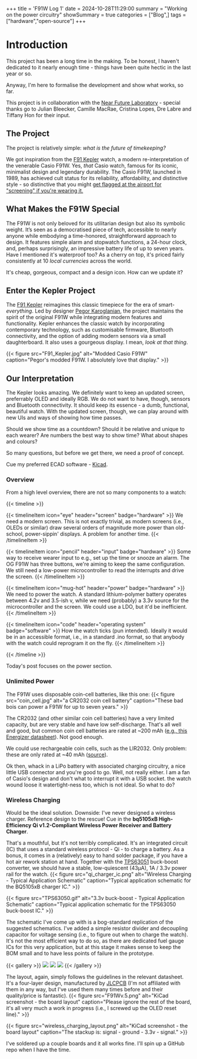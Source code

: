 +++
title = 'F91W Log 1'
date = 2024-10-28T11:29:00
summary = "Working on the power circuitry"
showSummary = true
categories = ["Blog",]
tags = ["hardware","open-source"]
+++
# Introduction
This project has been a long time in the making. To be honest, I haven't dedicated to it nearly enough time - things have been quite hectic in the last year or so.

Anyway, I'm here to formalise the development and show what works, so far.

This project is in collaboration with the [Near Future Laboratory](https://nearfuturelaboratory.com/) - special thanks go to Julian Bleecker, Camille MacRae, Cristina Lopes, Dre Labre and Tiffany Hon for their input.

## The Project
The project is relatively simple: _what is the future of timekeeping?_

We got inspiration from the [F91 Kepler](https://gitlab.com/_Pegor/kepler_fw) watch, a modern re-interpretation of the venerable Casio F91W. Yes, _that_ Casio watch, famous for its iconic, minimalist design and legendary durability. The Casio F91W, launched in 1989, has achieved cult status for its reliability, affordability, and distinctive style - so distinctive that you might [get flagged at the airport for "screening" if you're wearing it.](https://www.watchesofespionage.com/blogs/woe-dispatch/casio-f-91w-the-preferred-watch-of-terrorists)

## What Makes the F91W Special
The F91W is not only beloved for its utilitarian design but also its symbolic weight. It’s seen as a democratised piece of tech, accessible to nearly anyone while embodying a time-honored, straightforward approach to design. It features simple alarm and stopwatch functions, a 24-hour clock, and, perhaps surprisingly, an impressive battery life of up to seven years. Have I mentioned it's waterproof too? As a cherry on top, it's priced fairly consistently at 10 _local currencies_ across the world.

It's cheap, gorgeous, compact and a design icon. How can we update it?

## Enter the Kepler Project
The [F91 Kepler](https://gitlab.com/_Pegor/kepler_fw) reimagines this classic timepiece for the era of smart-_everything_. Led by designer [Pegor Karoglanian](https://gitlab.com/_Pegor), the project maintains the spirit of the original F91W while integrating modern features and functionality. Kepler enhances the classic watch by incorporating contemporary technology, such as customisable firmware, Bluetooth connectivity, and the option of adding modern sensors via a small daughterboard. It also uses a gourgeous display. I mean, _look at that thing_.

{{< figure
    src="F91_Kepler.jpg"
    alt="Modded Casio F91W"
    caption="Pegor's modded F91W. I absolutely love that display."
    >}}

## Our Interpretation
The Kepler looks amazing. We definitely want to keep an updated screen, preferrably OLED and ideally RGB. We do not want to have, though, sensors and Bluetooth connectivity. It should keep its essence - a dumb, functional, beautiful watch. With the updated screen, though, we can play around with new UIs and ways of showing how time passes.

Should we show time as a countdown? Should it be relative and unique to each wearer? Are numbers the best way to show time? What about shapes and colours?

So many questions, but before we get there, we need a proof of concept.

Cue my preferred ECAD software - [Kicad](https://www.kicad.org/).

### Overview
From a high level overview, there are not so many components to a watch:

{{< timeline >}}

{{< timelineItem icon="eye" header="screen" badge="hardware" >}}
We need a modern screen. This is not exactly trivial, as modern screens (i.e., OLEDs or similar) draw several orders of magnitude more power than old-school, power-sippin' displays. A problem for another time.
{{< /timelineItem >}}

{{< timelineItem icon="pencil" header="input" badge="hardware" >}}
Some way to receive wearer input to e.g., set up the time or snooze an alarm. The OG F91W has three buttons, we're aiming to keep the same configuration. We still need a low-power microcontroller to read the interrupts and drive the screen.
{{< /timelineItem >}}

{{< timelineItem icon="mug-hot" header="power" badge="hardware" >}}
We need to power the watch. A standard lithium-polymer battery operates between 4.2v and 3.5-ish v, while we need (probably) a 3.3v source for the microcontroller and the screen. We could use a LDO, but it'd be inefficient. 
{{< /timelineItem >}}

{{< timelineItem icon="code" header="operating system" badge="software" >}}
How the watch ticks (pun intended). Ideally it would be in an accessible format, i.e., in a standard .ino format, so that anybody with the watch could reprogram it on the fly.
{{< /timelineItem >}}

{{< /timeline >}}

Today's post focuses on the power section.

### Unlimited Power
The F91W uses disposable coin-cell batteries, like this one:
{{< figure
    src="coin_cell.jpg"
    alt="a CR2032 coin cell battery"
    caption="These bad bois can power a F91W for up to seven years."
    >}}

The CR2032 (and other similar coin cell batteries) have a very limited capacity, but are very stable and have low self-discharge. That's all well and good, but common coin cell batteries are rated at ~200 mAh ([e.g., this Energizer datasheet](https://data.energizer.com/pdfs/cr2032.pdf)). Not good enough.

We could use rechargeable coin cells, such as the LIR2032. Only problem: these are only rated at ~40 mAh ([source](https://uk.rs-online.com/web/p/button-batteries/1834291)). 

Ok then, whack in a LiPo battery with associated charging circuitry, a nice little USB connector and you're good to go. Well, not really either. I am a fan of Casio's design and don't what to interrupt it with a USB socket. the watch wound loose it watertight-ness too, which is not ideal. So what to do?

### Wireless Charging
Would be the ideal solution. Downside: I've never designed a wireless charger. Reference design to the rescue! Cue in the **bq5105xB High-Efficiency Qi v1.2-Compliant Wireless Power Receiver
and Battery Charger**.

That's a mouthful, but it's not terribly complicated. It's an integrated circuit (IC) that uses a standard wireless protocol - Qi - to charge a battery. As a bonus, it comes in a (relatively) easy to hand solder package, if you have a hot air rework station at hand. Together with the [TPS63051](https://www.ti.com/product/TPS63051) buck-boost converter, we should have a stable, low-quiescent (43µA), 1A / 3.3v power rail for the watch.
{{< figure
    src="qi_charger_ic.png"
    alt="Wireless Charging - Typical Application Schematic"
    caption="Typical application schematic for the BQ5105xB charger IC."
    >}}

{{< figure
    src="TPS63050.gif"
    alt="3.3v buck-boost - Typical Application Schematic"
    caption="Typical application schematic for the TPS63050 buck-boost IC."
    >}}

The schematic I've come up with is a bog-standard replication of the suggested schematics. I've added a simple resistor divider and decoupling capacitor for voltage sensing (i.e., to figure out when to charge the watch). It's not the most efficient way to do so, as there are dedicated fuel gauge ICs for this very application, but at this stage it makes sense to keep the BOM small and to have less points of failure in the prototype. 

{{< gallery >}}
  <img src="1.png" class="grid-w100" />
  <img src="2.png" class="grid-w50" />
  <img src="3.png" class="grid-w50" />
{{< /gallery >}}

The layout, again, simply follows the guidelines in the relevant datasheet. It's a four-layer design, manufactured by [JLCPCB](https://jlcpcb.com/) (I'm not affiliated with them in any way, but I've used them many times before and their quality/price is fantastic).
{{< figure
    src="F91Wv.5.png"
    alt="KiCad screenshot - the board layout"
    caption="Please ignore the rest of the board, it's all very much a work in progress (i.e., I screwed up the OLED reset line)."
    >}}

{{< figure
    src="wireless_charging_layout.png"
    alt="KiCad screenshot - the board layout"
    caption="The stackup is: signal - ground - 3.3v - signal."
    >}}

I've soldered up a couple boards and it all works fine. I'll spin up a GitHub repo when I have the time.